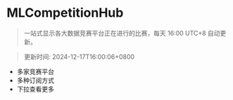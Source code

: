 # MLCompetitionHub

> 一站式显示各大数据竞赛平台正在进行的比赛，每天 16:00 UTC+8 自动更新。
  
> 更新时间: 2024-12-17T16:00:06+0800 

* 多家竞赛平台
* 多种订阅方式
* 下拉查看更多